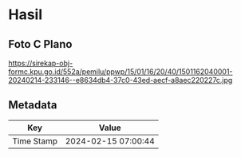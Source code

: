 # Hasil

## Foto C Plano

https://sirekap-obj-formc.kpu.go.id/552a/pemilu/ppwp/15/01/16/20/40/1501162040001-20240214-233146--e8634db4-37c0-43ed-aecf-a8aec220227c.jpg


## Metadata

| Key        | Value               |
| ---------- | ------------------- |
| Time Stamp | 2024-02-15 07:00:44 |




